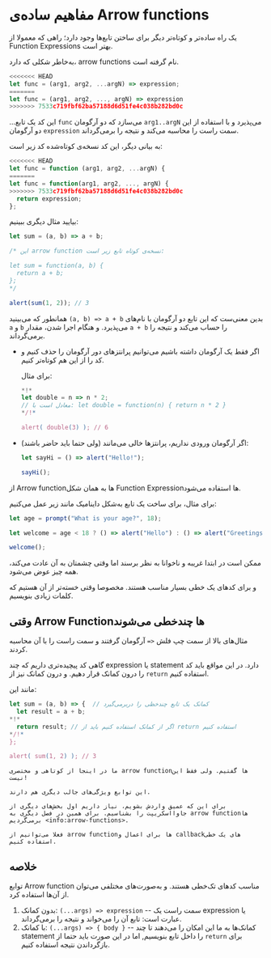 # مفاهیم ساده‌ی Arrow functions

یک راه ساده‌تر و کوتاه‌تر دیگر برای ساختن تابع‌ها وجود دارد‌؛ راهی که معمولا از Function Expressions بهتر است.

به‌خاطر شکلی که دارد، arrow functions نام گرفته است.

```js
<<<<<<< HEAD
let func = (arg1, arg2, ...argN) => expression;
=======
let func = (arg1, arg2, ..., argN) => expression
>>>>>>> 7533c719fbf62ba57188d6d51fe4c038b282bd0c
```

...این کد یک تابع `func` می‌سازد که دو آرگومان `arg1..argN` می‌پذیرد و با استفاده از این دو آرگومان `expression` سمت راست را محاسبه می‌کند و نتیجه را برمی‌گرداند.

به بیانی دیگر، این کد نسخه‌ی کوتاه‌شده کد زیر است:

```js
<<<<<<< HEAD
let func = function (arg1, arg2, ...argN) {
=======
let func = function(arg1, arg2, ..., argN) {
>>>>>>> 7533c719fbf62ba57188d6d51fe4c038b282bd0c
  return expression;
};
```

بیایید مثال دیگری ببینیم:

```js run
let sum = (a, b) => a + b;

/* این arrow function نسخه‌ی کوتاه تابع زیر است:

let sum = function(a, b) {
  return a + b;
};
*/

alert(sum(1, 2)); // 3
```

همانطور که می‌بینید `(a, b) => a + b` بدین معنی‌ست که این تابع دو آرگومان با نام‌های `a` و `b` می‌پذیرد. و هنگام اجرا شدن، مقدار `a + b` را حساب می‌کند و نتیجه را برمی‌گرداند.

- اگر فقط یک آرگومان داشته باشیم می‌توانیم پرانتزهای دور آرگومان را حذف کنیم و کد را از این هم کوتاه‌تر کنیم.

  برای مثال:

  ```js run
  *!*
  let double = n => n * 2;
  // معادل است با: let double = function(n) { return n * 2 }
  */!*

  alert( double(3) ); // 6
  ```

- اگر آرگومان ورودی نداریم، پرانتزها خالی می‌مانند (ولی حتما باید حاضر باشند):

  ```js run
  let sayHi = () => alert("Hello!");

  sayHi();
  ```

از Arrow functionها به همان شکل Function Expressionها استفاده می‌شود.

برای مثال، برای ساخت یک تابع به‌شکل داینامیک مانند زیر عمل می‌کنیم:

```js run
let age = prompt("What is your age?", 18);

let welcome = age < 18 ? () => alert("Hello") : () => alert("Greetings!");

welcome();
```

ممکن است در ابتدا غریبه و ناخوانا به نظر برسند اما وقتی چشمتان به آن عادت می‌کند، همه چیز عوض می‌شود.

و برای کدهای یک خطی بسیار مناسب هستند. مخصوصا وقتی خسته‌تر از آن هستیم که کلمات زیادی بنویسیم.

## وقتی Arrow Functionها چندخطی می‌شوند

مثال‌های بالا از سمت چپ فلش `<=` آرگومان گرفتند و سمت راست را با آن محاسبه کردند.

گاهی کد پیچیده‌تری داریم که چند expression یا statement دارد. در این مواقع باید کد را درون کمانک قرار دهیم. و درون کمانک نیز از `return` استفاده کنیم.

مانند این:

```js run
let sum = (a, b) => {  // کمانک یک تابع چندخظی را دربرمی‌گیرد
  let result = a + b;
*!*
  return result; // اگر از کمانک استفاده کنیم باید از return استفاده کنیم
*/!*
};

alert( sum(1, 2) ); // 3
```

```smart header="باز هم هست"
ما در اینجا از کوتاهی و مختصری arrow functionها گفتیم. ولی فقط این نیست!

این توابع ویژگی‌های جالب دیگری هم دارند.

برای این که عمیق واردش بشویم، نیاز داریم اول بخش‌های دیگری از جاوااسکریپت را بشناسیم. برای همین در فصل دیگری به arrow functionها برمی‌گردیم <info:arrow-functions>.

فعلا می‌توانیم از arrow functionها برای اعمال و callbackهای یک خطی استفاده کنیم.
```

## خلاصه

توابع Arrow function مناسب کدهای تک‌خطی هستند. و به‌صورت‌های مختلفی می‌توان از آن‌ها استفاده کرد.

1. بدون کمانک: `(...args) => expression` -- سمت راست یک expression یا عبارت است: تابع آن را می‌خواند و نتیجه را برمی‌گرداند.
2. با کمانک: `(...args) => { body }` -- کمانک‌ها به ما این امکان را می‌دهند تا چند statement را داخل تابع بنویسیم, اما در این صورت باید حتما از `return` برای بازگرداندن نتیجه استفاده کنیم.

